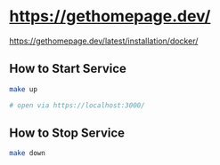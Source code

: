 # https://gethomepage.dev/

https://gethomepage.dev/latest/installation/docker/

## How to Start Service

```bash
make up

# open via https://localhost:3000/

```

## How to Stop Service

```bash
make down

```
